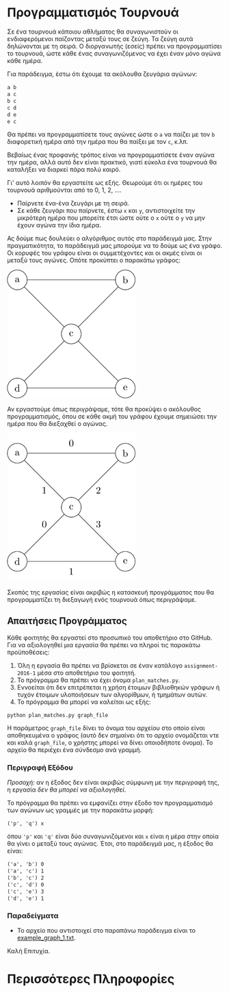 # Προγραμματισμός Τουρνουά

Σε ένα τουρνουά κάποιου αθλήματος θα συναγωνιστούν οι ενδιαφερόμενοι
παίζοντας μεταξύ τους σε ζεύγη. Τα ζεύγη αυτά δηλώνονται με τη σειρά.
Ο διοργανωτής (εσείς) πρέπει να προγραμματίσει το τουρνουά, ώστε κάθε
ένας συναγωνιζόμενος να έχει έναν μόνο αγώνα κάθε ημέρα.

Για παράδειγμα, έστω ότι έχουμε τα ακόλουθα ζευγάρια αγώνων:
```
a b
a c
b c
c d
d e
e c
```
Θα πρέπει να προγραμματίσετε τους αγώνες ώστε ο `a` να παίζει με τον
`b` διαφορετική ημέρα από την ημέρα που θα παίξει με τον `c`, κ.λπ.

Βεβαίως ένας προφανής τρόπος είναι να προγραμματίσετε έναν αγώνα την
ημέρα, αλλά αυτό δεν είναι πρακτικό, γιατί εύκολα ένα τουρνουά θα
καταλήξει να διαρκεί πάρα πολύ καιρό.

Γι' αυτό λοιπόν θα εργαστείτε ως εξής. Θεωρούμε ότι οι ημέρες του
τουρνουά αριθμούνται από το 0, 1, 2, ....

* Παίρνετε ένα-ένα ζευγάρι με τη σειρά.
* Σε κάθε ζευγάρι που παίρνετε, έστω `x` και `y`, αντιστοιχείτε την
  μικρότερη ημέρα που μπορείτε έτσι ώστε ούτε ο `x` ούτε ο `y` να μην
  έχουν αγώνα την ίδια ημέρα.

Ας δούμε πως δουλεύει ο αλγόριθμος αυτός στο παράδειγμά μας. Στην
πραγματικότητα, το παράδειγμά μας μπορούμε να το δούμε ως ένα γράφο.
Οι κορυφές του γράφου είναι οι συμμετέχοντες και οι ακμές είναι οι
μεταξύ τους αγώνες. Οπότε προκύπτει ο παρακάτω γράφος:

<img src="example_graph_1.png" width="300">

Αν εργαστούμε όπως περιγράψαμε, τότε θα προκύψει ο ακόλουθος
προγραμματισμός, όπου σε κάθε ακμή του γράφου έχουμε σημειώσει την
ημέρα που θα διεξαχθεί ο αγώνας.

<img src="example_graph_1_solved.png" width="300">

Σκοπός της εργασίας είναι ακριβώς η κατασκευή προγράμματος που θα
προγραμματίζει τη διεξαγωγή ενός τουρνουά όπως περιγράψαμε.

## Απαιτήσεις Προγράμματος

Κάθε φοιτητής θα εργαστεί στο προσωπικό του αποθετήριο στο GitHub. Για
να αξιολογηθεί μια εργασία θα πρέπει να πληροί τις παρακάτω
προϋποθέσεις:

1. Όλη η εργασία θα πρέπει να βρίσκεται σε έναν κατάλογο
   `assignment-2016-1` μέσα στο αποθετήριο του φοιτητή.
2. Το πρόγραμμα θα πρέπει να έχει όνομα `plan_matches.py`.
3. Εννοείται ότι δεν επιτρέπεται η χρήση έτοιμων βιβλιοθηκών γράφων ή
   τυχόν έτοιμων υλοποιήσεων των αλγορίθμων, ή τμημάτων αυτών.
4. Το πρόγραμμα θα μπορεί να καλείται ως εξής:
```
python plan_matches.py graph_file
```

Η παράμετρος `graph_file` δίνει το όνομα του αρχείου στο οποίο είναι
αποθηκευμένα ο γράφος (αυτό δεν σημαίνει ότι το αρχείο ονομάζεται ντε
και καλά `graph_file`, ο χρήστης μπορεί να δίνει οποιοδήποτε όνομα).
Το αρχείο θα περιέχει ένα σύνδεσμο ανά γραμμή.

### Περιγραφή Εξόδου

*Προσοχή:* αν η έξοδος δεν είναι ακριβώς σύμφωνη με την περιγραφή της,
η εργασία *δεν θα μπορεί να αξιολογηθεί*.

Το πρόγραμμα θα πρέπει να εμφανίζει στην έξοδο τον προγραμματισμό των
αγώνων ως γραμμές με την παρακάτω μορφή:
```
('p', 'q') x
```
όπου `'p'` και `'q'` είναι δύο συναγωνιζόμενοι και `x` είναι η μέρα
στην οποία θα γίνει ο μεταξύ τους αγώνας. Έτσι, στο παράδειγμά μας, η
έξοδος θα είναι:
```
('a', 'b') 0
('a', 'c') 1
('b', 'c') 2
('c', 'd') 0
('c', 'e') 3
('d', 'e') 1
```

### Παραδείγματα

* Το αρχείο που αντιστοιχεί στο παραπάνω παράδειγμα είναι το
  [example_graph_1.txt](example_graph_1.txt).

Καλή Επιτυχία.

# Περισσότερες Πληροφορίες


